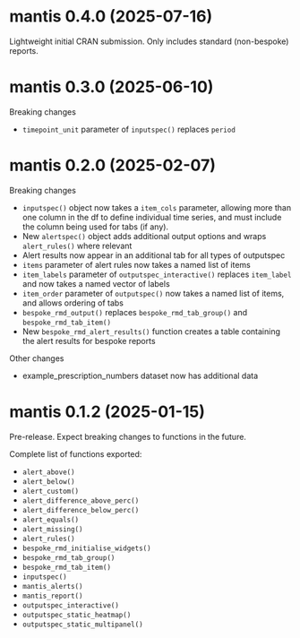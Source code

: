 # mantis 0.4.0 (2025-07-16)

Lightweight initial CRAN submission. Only includes standard (non-bespoke) reports.

# mantis 0.3.0 (2025-06-10)

Breaking changes

* `timepoint_unit` parameter of `inputspec()` replaces `period` 

# mantis 0.2.0 (2025-02-07)

Breaking changes

* `inputspec()` object now takes a `item_cols` parameter, allowing more than one column in the df to define individual time series, and must include the column being used for tabs (if any).
* New `alertspec()` object adds additional output options and wraps `alert_rules()` where relevant
* Alert results now appear in an additional tab for all types of outputspec
* `items` parameter of alert rules now takes a named list of items
* `item_labels` parameter of `outputspec_interactive()` replaces `item_label` and now takes a named vector of labels
* `item_order` parameter of `outputspec()` now takes a named list of items, and allows ordering of tabs
* `bespoke_rmd_output()` replaces `bespoke_rmd_tab_group()` and `bespoke_rmd_tab_item()`
* New `bespoke_rmd_alert_results()` function creates a table containing the alert results for bespoke reports 

Other changes

* example_prescription_numbers dataset now has additional data

# mantis 0.1.2 (2025-01-15)

Pre-release. Expect breaking changes to functions in the future.

Complete list of functions exported:

* `alert_above()`
* `alert_below()`
* `alert_custom()`
* `alert_difference_above_perc()`
* `alert_difference_below_perc()`
* `alert_equals()`
* `alert_missing()`
* `alert_rules()`
* `bespoke_rmd_initialise_widgets()`
* `bespoke_rmd_tab_group()`
* `bespoke_rmd_tab_item()`
* `inputspec()`
* `mantis_alerts()`
* `mantis_report()`
* `outputspec_interactive()`
* `outputspec_static_heatmap()`
* `outputspec_static_multipanel()`
